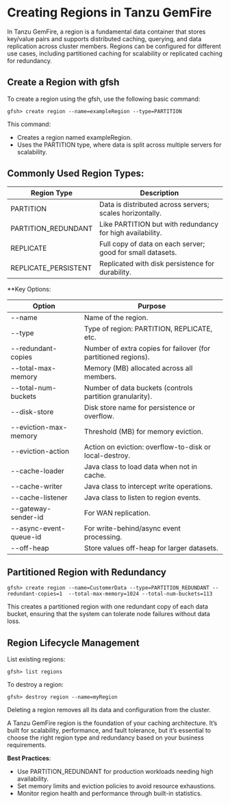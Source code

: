 # Creating Regions in Tanzu GemFire

In Tanzu GemFire, a region is a fundamental data container that stores key/value pairs and supports distributed caching, querying, and data replication across cluster members. Regions can be configured for different use cases, including partitioned caching for scalability or replicated caching for redundancy.

## Create a Region with gfsh

To create a region using the gfsh, use the following basic command:

```
gfsh> create region --name=exampleRegion --type=PARTITION
```

This command:

* Creates a region named exampleRegion.
* Uses the PARTITION type, where data is split across multiple servers for scalability.

## Commonly Used Region Types:

| Region Type | Description |
| ----- | ----- |
| PARTITION | Data is distributed across servers; scales horizontally. |
| PARTITION\_REDUNDANT | Like PARTITION but with redundancy for high availability. |
| REPLICATE | Full copy of data on each server; good for small datasets. |
| REPLICATE\_PERSISTENT | Replicated with disk persistence for durability. |

**Key Options:

| Option | Purpose |
| ----- | ----- |
| \--name | Name of the region. |
| \--type | Type of region: PARTITION, REPLICATE, etc. |
| \--redundant-copies | Number of extra copies for failover (for partitioned regions). |
| \--total-max-memory | Memory (MB) allocated across all members. |
| \--total-num-buckets | Number of data buckets (controls partition granularity). |
| \--disk-store | Disk store name for persistence or overflow. |
| \--eviction-max-memory | Threshold (MB) for memory eviction. |
| \--eviction-action | Action on eviction: overflow-to-disk or local-destroy. |
| \--cache-loader | Java class to load data when not in cache. |
| \--cache-writer | Java class to intercept write operations. |
| \--cache-listener | Java class to listen to region events. |
| \--gateway-sender-id | For WAN replication. |
| \--async-event-queue-id | For write-behind/async event processing. |
| \--off-heap | Store values off-heap for larger datasets. |

## Partitioned Region with Redundancy

```
gfsh> create region --name=CustomerData --type=PARTITION_REDUNDANT --redundant-copies=1  --total-max-memory=1024 --total-num-buckets=113
```

This creates a partitioned region with one redundant copy of each data bucket, ensuring that the system can tolerate node failures without data loss.

## Region Lifecycle Management

List existing regions:

```
gfsh> list regions
```

To destroy a region:

```
gfsh> destroy region --name=myRegion
```

Deleting a region removes all its data and configuration from the cluster.

A Tanzu GemFire region is the foundation of your caching architecture. It’s built for scalability, performance, and fault tolerance, but it’s essential to choose the right region type and redundancy based on your business requirements.

**Best Practices**:

* Use PARTITION\_REDUNDANT for production workloads needing high availability.
* Set memory limits and eviction policies to avoid resource exhaustions.
* Monitor region health and performance through built-in statistics.
